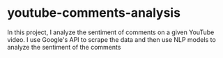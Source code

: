 # youtube-comments-analysis
In this project, I analyze the sentiment of comments on a given YouTube video. I use Google's API to scrape the data and then use NLP models to analyze the sentiment of the comments
